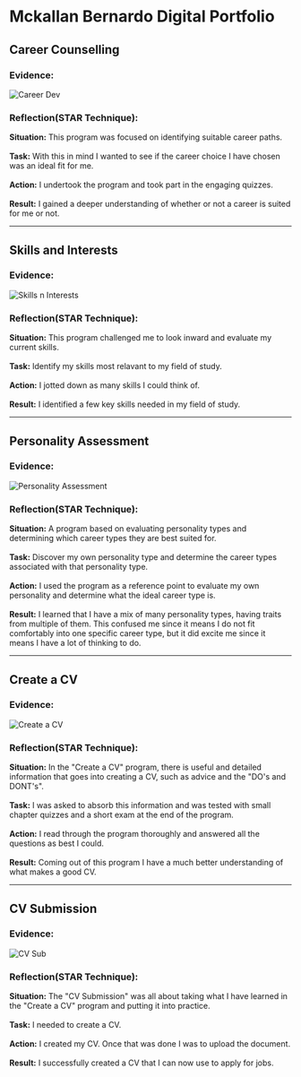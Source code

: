 # Mckallan Bernardo Digital Portfolio
## Career Counselling
### Evidence:
![Career Dev](https://github.com/user-attachments/assets/236c87a0-4a70-466d-85aa-05644b437a43)
### Reflection(STAR Technique): 
**Situation:** This program was focused on identifying suitable career paths.
<br><br>
**Task:** With this in mind I wanted to see if the career choice I have chosen was an ideal fit for me.
<br><br>
**Action:** I undertook the program and took part in the engaging quizzes. 
<br><br>
**Result:** I gained a deeper understanding of whether or not a career is suited for me or not. 
<br>
***
## Skills and Interests
### Evidence:
![Skills n Interests](https://github.com/user-attachments/assets/c774020a-5194-4069-92d3-74fe69303398)
### Reflection(STAR Technique): 
**Situation:** This program challenged me to look inward and evaluate my current skills. 
<br><br>
**Task:** Identify my skills most relavant to my field of study. 
<br><br>
**Action:** I jotted down as many skills I could think of. 
<br><br>
**Result:** I identified a few key skills needed in my field of study.
<br>
***
## Personality Assessment
### Evidence:
![Personality Assessment](https://github.com/user-attachments/assets/969e5f92-7447-45f9-b5c4-08ed448b6711)
### Reflection(STAR Technique):
**Situation:** A program based on evaluating personality types and determining which career types they are best suited for.
<br><br>
**Task:** Discover my own personality type and determine the career types associated with that personality type. 
<br><br>
**Action:** I used the program as a reference point to evaluate my own personality and determine what the ideal career type is. 
<br><br>
**Result:** I learned that I have a mix of many personality types, having traits from multiple of them. This confused me since it means I do not fit comfortably into one specific career type, but it did excite me since it means I have a lot of thinking to do. 
<br>
***
## Create a CV
### Evidence:
![Create a CV](https://github.com/user-attachments/assets/3fa72947-07c6-4585-8c6c-fa9e4b1c3d3a)
### Reflection(STAR Technique):
**Situation:** In the "Create a CV" program, there is useful and detailed information that goes into creating a CV, such as advice and the "DO's and DONT's".
<br><br>
**Task:** I was asked to absorb this information and was tested with small chapter quizzes and a short exam at the end of the program.
<br><br>
**Action:** I read through the program thoroughly and answered all the questions as best I could.
<br><br>
**Result:** Coming out of this program I have a much better understanding of what makes a good CV.
<br>
***
## CV Submission
### Evidence:
![CV Sub](https://github.com/user-attachments/assets/d62cf74d-3567-4b22-a783-82c908883d27)
### Reflection(STAR Technique):
**Situation:** The "CV Submission" was all about taking what I have learned in the "Create a CV" program and putting it into practice.
<br><br>
**Task:** I needed to create a CV. 
<br><br>
**Action:** I created my CV. Once that was done I was to upload the document. 
<br><br>
**Result:** I successfully created a CV that I can now use to apply for jobs.
<br>
